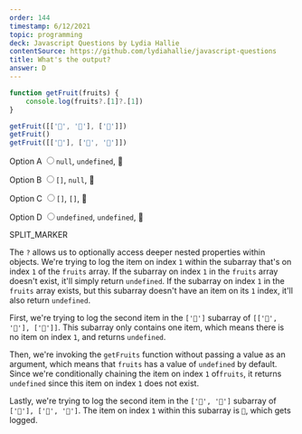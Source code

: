 ```yaml
---
order: 144
timestamp: 6/12/2021
topic: programming
deck: Javascript Questions by Lydia Hallie
contentSource: https://github.com/lydiahallie/javascript-questions
title: What's the output?
answer: D
---
```


  

```javascript
function getFruit(fruits) {
	console.log(fruits?.[1]?.[1])
}

getFruit([['🍊', '🍌'], ['🍍']])
getFruit()
getFruit([['🍍'], ['🍊', '🍌']])
```


<label for="option-A">Option A</label>
<input type="radio" name="answer-option" id="option-A" value="A">`null`, `undefined`, 🍌</input>
    

<label for="option-B">Option B</label>
<input type="radio" name="answer-option" id="option-B" value="B">`[]`, `null`, 🍌</input>
    

<label for="option-C">Option C</label>
<input type="radio" name="answer-option" id="option-C" value="C">`[]`, `[]`, 🍌</input>
    

<label for="option-D">Option D</label>
<input type="radio" name="answer-option" id="option-D" value="D">`undefined`, `undefined`, 🍌</input>
    




SPLIT_MARKER

The `?` allows us to optionally access deeper nested properties within objects. We're trying to log the item on index `1` within the subarray that's on index `1` of the `fruits` array. If the subarray on index `1` in the `fruits` array doesn't exist, it'll simply return `undefined`. If the subarray on index `1` in the `fruits` array exists, but this subarray doesn't have an item on its `1` index, it'll also return `undefined`. 

First, we're trying to log the second item in the `['🍍']` subarray of `[['🍊', '🍌'], ['🍍']]`. This subarray only contains one item, which means there is no item on index `1`, and returns `undefined`.

Then, we're invoking the `getFruits` function without passing a value as an argument, which means that `fruits` has a value of `undefined` by default. Since we're conditionally chaining the item on index `1` of`fruits`, it returns `undefined` since this item on index `1` does not exist. 

Lastly, we're trying to log the second item in the `['🍊', '🍌']` subarray of `['🍍'], ['🍊', '🍌']`. The item on index `1` within this subarray is `🍌`, which gets logged.



